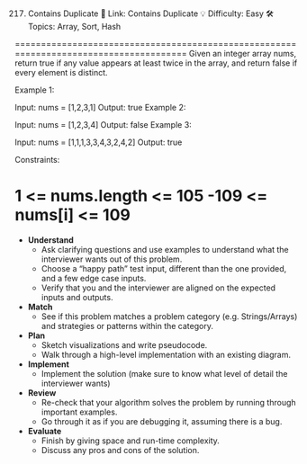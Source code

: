 217. Contains Duplicate
🔗 Link: Contains Duplicate
💡 Difficulty: Easy
🛠️ Topics: Array, Sort, Hash

=======================================================================================
Given an integer array nums, return true if any value appears at least twice in the array, and return false if every element is distinct.

Example 1:

Input: nums = [1,2,3,1]
Output: true
Example 2:

Input: nums = [1,2,3,4]
Output: false
Example 3:

Input: nums = [1,1,1,3,3,4,3,2,4,2]
Output: true
 
Constraints:

1 <= nums.length <= 105
-109 <= nums[i] <= 109
=======================================================================================

- **Understand**
    - Ask clarifying questions and use examples to understand what the interviewer wants out of this problem.
    - Choose a “happy path” test input, different than the one provided, and a few edge case inputs.
    - Verify that you and the interviewer are aligned on the expected inputs and outputs.
- **Match**
    - See if this problem matches a problem category (e.g. Strings/Arrays) and strategies or patterns within the category.
- **Plan**
    - Sketch visualizations and write pseudocode.
    - Walk through a high-level implementation with an existing diagram.
- **Implement**
    - Implement the solution (make sure to know what level of detail the interviewer wants)
- **Review**
    - Re-check that your algorithm solves the problem by running through important examples.
    - Go through it as if you are debugging it, assuming there is a bug.
- **Evaluate**
    - Finish by giving space and run-time complexity.
    - Discuss any pros and cons of the solution.
